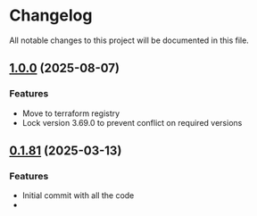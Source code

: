 # Changelog

All notable changes to this project will be documented in this file.

## [1.0.0]() (2025-08-07)

### Features

* Move to terraform registry
* Lock version 3.69.0 to prevent conflict on required versions

## [0.1.81]() (2025-03-13)

### Features

* Initial commit with all the code
* 